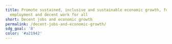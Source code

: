 ```yaml
---
title: Promote sustained, inclusive and sustainable economic growth, full and productive
  employment and decent work for all
short: Decent jobs and economic growth
permalink: /decent-jobs-and-economic-growth/
sdg_goal: '8'
color: '#a21942'
---
```


